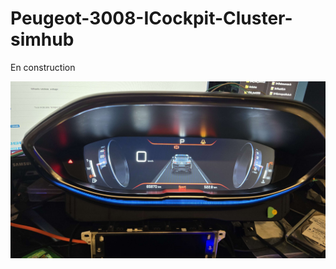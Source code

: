 # Peugeot-3008-ICockpit-Cluster-simhub

En construction

![cluster](https://raw.githubusercontent.com/naunaud84820/Peugeot-3008-ICockpit-Cluster-simhub/refs/heads/main/img/20250418_201230.jpg)
